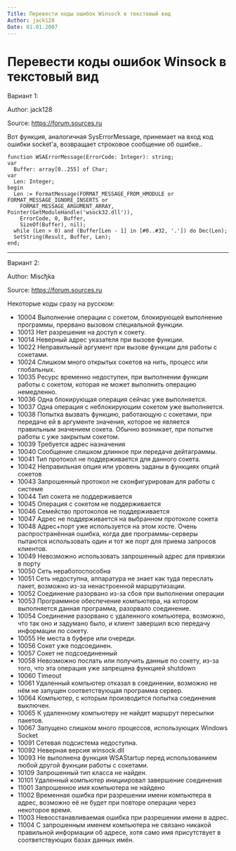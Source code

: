 ```yaml
---
Title: Перевести коды ошибок Winsock в текстовый вид
Author: jack128
Date: 01.01.2007
---
```



Перевести коды ошибок Winsock в текстовый вид
================================================

Вариант 1:

Author: jack128

Source: <https://forum.sources.ru>

Вот функция, аналогичная SysErrorMessage, принемает на вход код ошибки
socket\'a, возвращает строковое сообщение об ошибке..


    function WSAErrorMessage(ErrorCode: Integer): string;
    var
      Buffer: array[0..255] of Char;
    var
      Len: Integer;
    begin
      Len := FormatMessage(FORMAT_MESSAGE_FROM_HMODULE or FORMAT_MESSAGE_IGNORE_INSERTS or
        FORMAT_MESSAGE_ARGUMENT_ARRAY, Pointer(GetModuleHandle('wsock32.dll')),
        ErrorCode, 0, Buffer,
        SizeOf(Buffer), nil);
      while (Len > 0) and (Buffer[Len - 1] in [#0..#32, '.']) do Dec(Len);
      SetString(Result, Buffer, Len);
    end;


------------------------------------------------------------------------

Вариант 2:

Author: Miscђka

Source: <https://forum.sources.ru>

Некоторые коды сразу на русском:

- 10004 Выполнение операции с сокетом, блокирующей выполнение программы, прервано вызовом специальной функции.
- 10013 Нет разрешения на доступ к сокету.
- 10014 Неверный адрес указателя при вызове функции.
- 10022 Неправильный аргумент при вызове функции для работы с сокетами.
- 10024 Слишком много открытых сокетов на нить, процесс или глобальных.
- 10035 Ресурс временно недоступен, при выполнении функции работы с сокетом, которая не может выполнить операцию немедленно.
- 10036 Одна блокирующая операция сейчас уже выполняется.
- 10037 Одна операция с неблокирующим сокетом уже выполняется.
- 10038 Попытка вызвать функцию, работающую с сокетами, при передаче ей в аргументе значения, которое не является правильным значением сокета. Обычно возникает, при попытке работы с уже закрытым сокетом.
- 10039 Требуется адрес назначения
- 10040 Сообщение слишком длинное при передаче дейтаграммы.
- 10041 Тип протокол не поддерживается для данного сокета.
- 10042 Неправильная опция или уровень заданы в функциях опций сокетов
- 10043 Запрошенный протокол не сконфигурирован для работы с системе
- 10044 Тип сокета не поддерживается
- 10045 Операция с сокетом не поддерживается
- 10046 Семейство протоколов не поддерживается
- 10047 Адрес не поддерживается на выбранном протоколе сокета
- 10048 Адрес+порт уже используется на этом хосте. Очень распространённая ошибка, когда две программы-серверы пытаются использовать один и тот же порт для приема запросов клиентов.
- 10049 Невозможно использовать запрошенный адрес для привязки в порту
- 10050 Сеть неработоспособна
- 10051 Сеть недоступна, аппаратура не знает как туда переслать пакет, возможно из-за ненастроенной маршрутизации.
- 10052 Соединение разорвано из-за сбоя при выполнении операции
- 10053 Программное обеспечение компьютера, на котором выполняется данная программа, разорвало соединение.
- 10054 Соединение разорвано с удаленного компьютера, возможно, что так оно и задумано было, и клиент завершил всю передачу информации по сокету.
- 10055 Не места в буфере или очереди.
- 10056 Сокет уже подсоединен.
- 10057 Сокет не подсоединенный
- 10058 Невозможно послать или получить данные по сокету, из-за того, что эта операция уже запрещена функцией shutdown
- 10060 Timeout
- 10061 Удаленный компьютер отказал в соединении, возможно не нём не запущен соответствующая программа сервер.
- 10064 Компьютер, с которым производится попытка соединения выключен.
- 10065 К удаленному компьютеру не найдет маршрут пересылки пакетов.
- 10067 Запущено слишком много процессов, использующих Windows Socket
- 10091 Сетевая подсистема недоступна.
- 10092 Неверная версия winsock.dll
- 10093 Не выполнена функция WSAStartup перед использованием любой другой фукнции работы с сокетами.
- 10109 Запрошенный тип класса не найден.
- 10101 Удаленный компьютер инициировал завершение соединения
- 11001 Запрошенное имя компьютера не найдено
- 11002 Временная ошибка при разрешении имени компьютера в адрес, возможно её не будет при повторе операции через некоторое время.
- 11003 Невосстанавливаемая ошибка при разрешении имени в адрес.
- 11004 С запрошенным именем компьютера не связано никакой правильной информации об адресе, хотя само имя присутствует в соответствующих базах данных имён.

